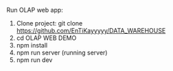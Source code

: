 Run OLAP web app:
1. Clone project: git clone https://github.com/EnTiKayyyyy/DATA_WAREHOUSE
2. cd OLAP WEB DEMO
3. npm install
4. npm run server (running server)
5. npm run dev
